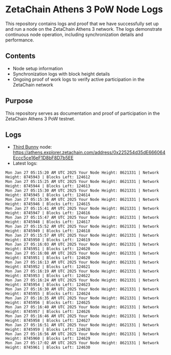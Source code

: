 # ZetaChain Athens 3 PoW Node Logs
This repository contains logs and proof that we have successfully set up and run a node on the ZetaChain Athens 3 network. The logs demonstrate continuous node operation, including synchronization details and performance.

## Contents
- Node setup information
- Synchronization logs with block height details
- Ongoing proof of work logs to verify active participation in the ZetaChain network

## Purpose
This repository serves as documentation and proof of participation in the ZetaChain Athens 3 PoW testnet.

## Logs

- [Third Bunny](https://thirdbunny.xyz/) node: https://athens.explorer.zetachain.com/address/0x225254d35dE666064Eccc5ce16eF1D8bF8D7b5EE
- Latest logs:
```
Mon Jan 27 05:15:20 AM UTC 2025 Your Node Height: 8621331 | Network Height: 8745943 | Blocks Left: 124612
Mon Jan 27 05:15:25 AM UTC 2025 Your Node Height: 8621331 | Network Height: 8745944 | Blocks Left: 124613
Mon Jan 27 05:15:30 AM UTC 2025 Your Node Height: 8621331 | Network Height: 8745945 | Blocks Left: 124614
Mon Jan 27 05:15:36 AM UTC 2025 Your Node Height: 8621331 | Network Height: 8745946 | Blocks Left: 124615
Mon Jan 27 05:15:41 AM UTC 2025 Your Node Height: 8621331 | Network Height: 8745947 | Blocks Left: 124616
Mon Jan 27 05:15:47 AM UTC 2025 Your Node Height: 8621331 | Network Height: 8745948 | Blocks Left: 124617
Mon Jan 27 05:15:52 AM UTC 2025 Your Node Height: 8621331 | Network Height: 8745949 | Blocks Left: 124618
Mon Jan 27 05:15:57 AM UTC 2025 Your Node Height: 8621331 | Network Height: 8745950 | Blocks Left: 124619
Mon Jan 27 05:16:03 AM UTC 2025 Your Node Height: 8621331 | Network Height: 8745951 | Blocks Left: 124620
Mon Jan 27 05:16:08 AM UTC 2025 Your Node Height: 8621331 | Network Height: 8745951 | Blocks Left: 124620
Mon Jan 27 05:16:13 AM UTC 2025 Your Node Height: 8621331 | Network Height: 8745952 | Blocks Left: 124621
Mon Jan 27 05:16:19 AM UTC 2025 Your Node Height: 8621331 | Network Height: 8745953 | Blocks Left: 124622
Mon Jan 27 05:16:24 AM UTC 2025 Your Node Height: 8621331 | Network Height: 8745954 | Blocks Left: 124623
Mon Jan 27 05:16:30 AM UTC 2025 Your Node Height: 8621331 | Network Height: 8745955 | Blocks Left: 124624
Mon Jan 27 05:16:35 AM UTC 2025 Your Node Height: 8621331 | Network Height: 8745956 | Blocks Left: 124625
Mon Jan 27 05:16:40 AM UTC 2025 Your Node Height: 8621331 | Network Height: 8745957 | Blocks Left: 124626
Mon Jan 27 05:16:46 AM UTC 2025 Your Node Height: 8621331 | Network Height: 8745958 | Blocks Left: 124627
Mon Jan 27 05:16:51 AM UTC 2025 Your Node Height: 8621331 | Network Height: 8745959 | Blocks Left: 124628
Mon Jan 27 05:16:56 AM UTC 2025 Your Node Height: 8621331 | Network Height: 8745960 | Blocks Left: 124629
Mon Jan 27 05:17:02 AM UTC 2025 Your Node Height: 8621331 | Network Height: 8745961 | Blocks Left: 124630
```
